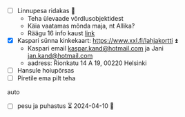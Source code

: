 
- [ ] Linnupesa ridakas 🔺 
	- Teha ülevaade võrdlusobjektidest
	- Käia vaatamas mõnda maja, nt Allika?
	- Räägu 16 info kaust [link](https://drive.google.com/open?id=1_S0lz6jENH-EdVDl798TNXzuK90-rN_m&usp=drive_fs)
- [x] Kaspari sünna kinkekaart: https://www.xxl.fi/lahjakortti ⏫
	- Kaspari email kaspar.kand@hotmail.com ja Jani jan.kand@hotmail.com
	- aadress: Rionkatu 14 A 19, 00220 Helsinki 
- [ ] Hansule hoiupõrsas
- [ ] Piretile ema pilt teha

auto
- [ ] pesu ja puhastus ⏳ 2024-04-10 🔼 